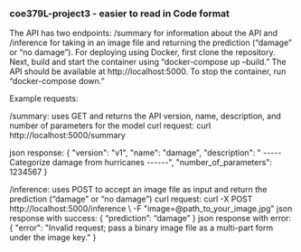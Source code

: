 ### coe379L-project3 - easier to read in Code format

The API has two endpoints: /summary for information about the API and /inference for taking in an image file and returning the prediction (“damage” or “no damage”).
For deploying using Docker, first clone the repository. Next, build and start the container using “docker-compose up –build.” The API should be available at http://localhost:5000. To stop the container, run “docker-compose down.”

Example requests: 

/summary: uses GET and returns the API version, name, description, and number of parameters for the model 
curl request: curl http://localhost:5000/summary

json response: 
{
  "version": "v1",
  "name": "damage",
  "description": " ----- Categorize damage from hurricanes ------",
  "number_of_parameters": 1234567
}

/inference: uses POST to accept an image file as input and return the prediction (“damage” or “no damage”)
curl request: curl -X POST http://localhost:5000/inference \ -F "image=@path_to_your_image.jpg"
json response with success: 
{
    “prediction”: “damage”
		}
json response with error: 
{
  "error": "Invalid request; pass a binary image file as a multi-part form under the image key."
}
